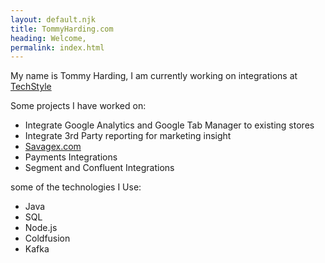 ```yaml
---
layout: default.njk
title: TommyHarding.com
heading: Welcome,
permalink: index.html
---
```

My name is Tommy Harding,
I am currently working on integrations at [TechStyle](https://techstylefashiongroup.com/)

Some projects I have worked on:
 * Integrate Google Analytics and Google Tab Manager to existing stores
 * Integrate 3rd Party reporting for marketing insight
 * [Savagex.com](https://www.savagex.com)
 * Payments Integrations
 * Segment and Confluent Integrations

some of the technologies I Use:
 * Java
 * SQL
 * Node.js
 * Coldfusion
 * Kafka